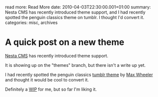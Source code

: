 read more: Read More
date: 2010-04-03T22:30:00.001+01:00
summary: Nesta CMS has recently introduced theme support, and I had recently spotted the penguin classics theme on tumblr. I thought I'd convert it.
categories: misc, archives

# A quick post on a new theme

[Nesta CMS](http://effectif.com/nesta) has recently introduced theme support.

It is showing up on the "themes" branch, but there isn't a write up yet.

I had recently spotted the penguin classics [tumblr theme](http://penguinclassics.tumblr.com) by
[Max Wheeler](http://makenosound.com) and thought it would be cool to convert it.

Definitely a [WIP](http://github.com/sshingler/nesta-theme-penguinclassics) for me, but so far I'm liking it.

